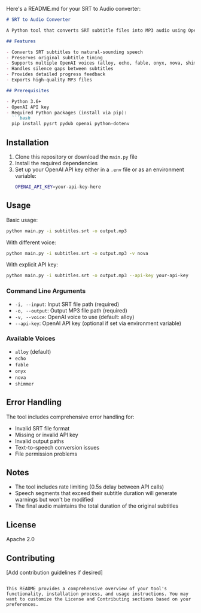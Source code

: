 Here's a README.md for your SRT to Audio converter:

```markdown
# SRT to Audio Converter

A Python tool that converts SRT subtitle files into MP3 audio using OpenAI's Text-to-Speech API. This tool maintains precise timing from the original subtitles and supports multiple voice options.

## Features

- Converts SRT subtitles to natural-sounding speech
- Preserves original subtitle timing
- Supports multiple OpenAI voices (alloy, echo, fable, onyx, nova, shimmer)
- Handles silence gaps between subtitles
- Provides detailed progress feedback
- Exports high-quality MP3 files

## Prerequisites

- Python 3.6+
- OpenAI API key
- Required Python packages (install via pip):
  ```bash
  pip install pysrt pydub openai python-dotenv
  ```

## Installation

1. Clone this repository or download the `main.py` file
2. Install the required dependencies
3. Set up your OpenAI API key either in a `.env` file or as an environment variable:
   ```bash
   OPENAI_API_KEY=your-api-key-here
   ```

## Usage

Basic usage:
```bash
python main.py -i subtitles.srt -o output.mp3
```

With different voice:
```bash
python main.py -i subtitles.srt -o output.mp3 -v nova
```

With explicit API key:
```bash
python main.py -i subtitles.srt -o output.mp3 --api-key your-api-key
```

### Command Line Arguments

- `-i, --input`: Input SRT file path (required)
- `-o, --output`: Output MP3 file path (required)
- `-v, --voice`: OpenAI voice to use (default: alloy)
- `--api-key`: OpenAI API key (optional if set via environment variable)

### Available Voices

- `alloy` (default)
- `echo`
- `fable`
- `onyx`
- `nova`
- `shimmer`

## Error Handling

The tool includes comprehensive error handling for:
- Invalid SRT file format
- Missing or invalid API key
- Invalid output paths
- Text-to-speech conversion issues
- File permission problems

## Notes

- The tool includes rate limiting (0.5s delay between API calls)
- Speech segments that exceed their subtitle duration will generate warnings but won't be modified
- The final audio maintains the total duration of the original subtitles

## License

Apache 2.0

## Contributing

[Add contribution guidelines if desired]
```

This README provides a comprehensive overview of your tool's functionality, installation process, and usage instructions. You may want to customize the License and Contributing sections based on your preferences.